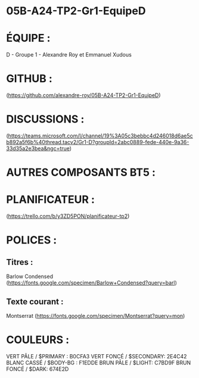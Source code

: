 # 05B-A24-TP2-Gr1-EquipeD

# ÉQUIPE : 
D - Groupe 1 - Alexandre Roy et Emmanuel Xudous

# GITHUB : 
(https://github.com/alexandre-roy/05B-A24-TP2-Gr1-EquipeD)

# DISCUSSIONS : 
(https://teams.microsoft.com/l/channel/19%3A05c3bebbc4d246018d6ae5cb892a5f6b%40thread.tacv2/Gr1-D?groupId=2abc0889-fede-440e-9a36-33d35a2e3bea&ngc=true)

# AUTRES COMPOSANTS BT5 : 

# PLANIFICATEUR : 
(https://trello.com/b/y3ZD5PON/planificateur-tp2)

# POLICES : 

   ## Titres : 
   Barlow Condensed (https://fonts.google.com/specimen/Barlow+Condensed?query=barl)

   ## Texte courant : 
   Montserrat (https://fonts.google.com/specimen/Montserrat?query=mon)

# COULEURS :
VERT PÂLE / $PRIMARY : B0CFA3
VERT FONCÉ / $SECONDARY: 2E4C42
BLANC CASSÉ / $BODY-BG : F1EDDE 
BRUN PÂLE / $LIGHT: C7BD9F 
BRUN FONCÉ / $DARK: 674E2D


